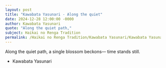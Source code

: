 ```yaml
---
layout: post
title: "Kawabata Yasunari - Along the quiet"
date: 2024-12-28 12:00:00 -0000
author: Kawabata Yasunari
quote: "Along the quiet path,"
subject: Haikai no Renga Tradition
permalink: /Haikai no Renga Tradition/Kawabata Yasunari/Kawabata Yasunari - Along the quiet
---
```


Along the quiet path,
a single blossom beckons—
time stands still.


- Kawabata Yasunari
